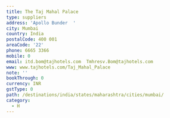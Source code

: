 ```yaml
---
title: The Taj Mahal Palace
type: suppliers
address: 'Apollo Bunder  '
city: Mumbai
country: India
postalCode: 400 001
areaCode: '22'
phone: 6665 3366
mobile: 0
email: itd.bom@tajhotels.com  Tmhresv.Bom@tajhotels.com
www: www.tajhotels.com/Taj_Mahal_Palace
note: ''
bookThrough: 0
currency: INR
gstType: 0
path: /destinations/india/states/maharashtra/cities/mumbai/
category:
  - H
---
```


